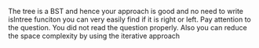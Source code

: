 The tree is a BST and hence your approach is good and no need to write isIntree funciton you can very easily find if it is right or left. Pay attention to the question. You did not read the question properly.
​
Also you can reduce the space complexity by using the iterative approach